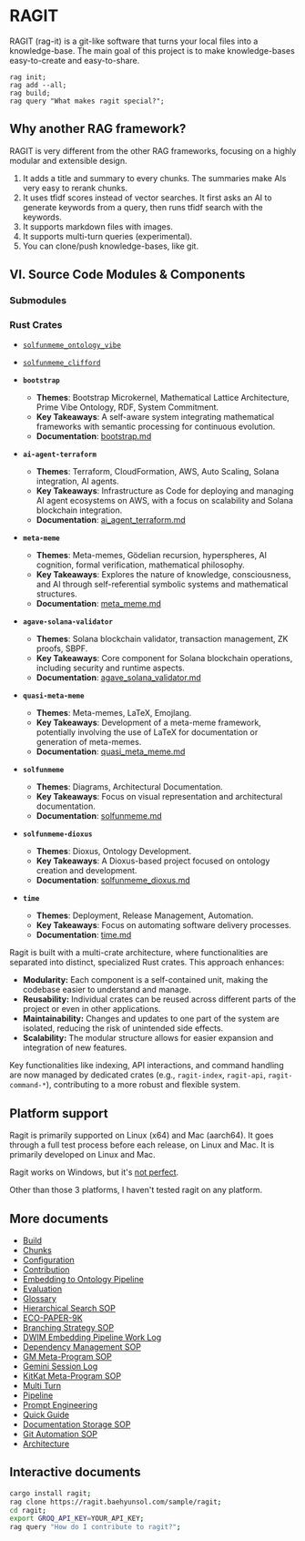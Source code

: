 # RAGIT

RAGIT (rag-it) is a git-like software that turns your local files into a knowledge-base. The main goal of this project is to make knowledge-bases easy-to-create and easy-to-share.

```
rag init;
rag add --all;
rag build;
rag query "What makes ragit special?";
```

## Why another RAG framework?

RAGIT is very different from the other RAG frameworks, focusing on a highly modular and extensible design.

1. It adds a title and summary to every chunks. The summaries make AIs very easy to rerank chunks.
2. It uses tfidf scores instead of vector searches. It first asks an AI to generate keywords from a query, then runs tfidf search with the keywords.
3. It supports markdown files with images.
4. It supports multi-turn queries (experimental).
5. You can clone/push knowledge-bases, like git.

## VI. Source Code Modules & Components

### Submodules

### Rust Crates

*   [`solfunmeme_ontology_vibe`](./rust_code/solfunmeme_ontology_vibe.md)
*   [`solfunmeme_clifford`](./rust_code/solfunmeme_clifford.md)

*   **`bootstrap`**
    *   **Themes**: Bootstrap Microkernel, Mathematical Lattice Architecture, Prime Vibe Ontology, RDF, System Commitment.
    *   **Key Takeaways**: A self-aware system integrating mathematical frameworks with semantic processing for continuous evolution.
    *   **Documentation**: [bootstrap.md](./submodules/bootstrap.md)

*   **`ai-agent-terraform`**
    *   **Themes**: Terraform, CloudFormation, AWS, Auto Scaling, Solana integration, AI agents.
    *   **Key Takeaways**: Infrastructure as Code for deploying and managing AI agent ecosystems on AWS, with a focus on scalability and Solana blockchain integration.
    *   **Documentation**: [ai_agent_terraform.md](./submodules/ai_agent_terraform.md)

*   **`meta-meme`**
    *   **Themes**: Meta-memes, Gödelian recursion, hyperspheres, AI cognition, formal verification, mathematical philosophy.
    *   **Key Takeaways**: Explores the nature of knowledge, consciousness, and AI through self-referential symbolic systems and mathematical structures.
    *   **Documentation**: [meta_meme.md](./submodules/meta_meme.md)

*   **`agave-solana-validator`**
    *   **Themes**: Solana blockchain validator, transaction management, ZK proofs, SBPF.
    *   **Key Takeaways**: Core component for Solana blockchain operations, including security and runtime aspects.
    *   **Documentation**: [agave_solana_validator.md](./submodules/agave_solana_validator.md)

*   **`quasi-meta-meme`**
    *   **Themes**: Meta-memes, LaTeX, Emojlang.
    *   **Key Takeaways**: Development of a meta-meme framework, potentially involving the use of LaTeX for documentation or generation of meta-memes.
    *   **Documentation**: [quasi_meta_meme.md](./submodules/quasi_meta_meme.md)

*   **`solfunmeme`**
    *   **Themes**: Diagrams, Architectural Documentation.
    *   **Key Takeaways**: Focus on visual representation and architectural documentation.
    *   **Documentation**: [solfunmeme.md](./submodules/solfunmeme.md)

*   **`solfunmeme-dioxus`**
    *   **Themes**: Dioxus, Ontology Development.
    *   **Key Takeaways**: A Dioxus-based project focused on ontology creation and development.
    *   **Documentation**: [solfunmeme_dioxus.md](./submodules/solfunmeme_dioxus.md)

*   **`time`**
    *   **Themes**: Deployment, Release Management, Automation.
    *   **Key Takeaways**: Focus on automating software delivery processes.
    *   **Documentation**: [time.md](./submodules/time.md)


Ragit is built with a multi-crate architecture, where functionalities are separated into distinct, specialized Rust crates. This approach enhances:

*   **Modularity:** Each component is a self-contained unit, making the codebase easier to understand and manage.
*   **Reusability:** Individual crates can be reused across different parts of the project or even in other applications.
*   **Maintainability:** Changes and updates to one part of the system are isolated, reducing the risk of unintended side effects.
*   **Scalability:** The modular structure allows for easier expansion and integration of new features.

Key functionalities like indexing, API interactions, and command handling are now managed by dedicated crates (e.g., `ragit-index`, `ragit-api`, `ragit-command-*`), contributing to a more robust and flexible system.

## Platform support

Ragit is primarily supported on Linux (x64) and Mac (aarch64). It goes through a full test process before each release, on Linux and Mac. It is primarily developed on Linux and Mac.

Ragit works on Windows, but it's [not perfect](https://github.com/baehyunsol/ragit/issues/13).

Other than those 3 platforms, I haven't tested ragit on any platform.

## More documents

- [Build](./build.md)
- [Chunks](./chunks.md)
- [Configuration](./config.md)
- [Contribution](./contribution.md)
- [Embedding to Ontology Pipeline](./sops/embedding_to_ontology_pipeline.md)
- [Evaluation](./eval.md)
- [Glossary](./index/glossary.md)
- [Hierarchical Search SOP](./sops/hierarchical_search_sop.md)
- [ECO-PAPER-9K](./sops/ECO-PAPER-9K.md)
- [Branching Strategy SOP](./sops/branching_strategy_sop.md)
- [DWIM Embedding Pipeline Work Log](./quality_procedures/dwim_embedding_pipeline_work_log.md)
- [Dependency Management SOP](./quality_procedures/dependency_management_sop.md)
- [GM Meta-Program SOP](./quality_procedures/gm_meta_program_sop.md)
- [Gemini Session Log](./quality_procedures/gemini_session_log.md)
- [KitKat Meta-Program SOP](./quality_procedures/kitkat_meta_program_sop.md)
- [Multi Turn](./multi_turn.md)
- [Pipeline](./pipeline.md)
- [Prompt Engineering](./prompt_engineering.md)
- [Quick Guide](./quick_guide.md)
- [Documentation Storage SOP](./sops/documentation_storage_sop.md)
- [Git Automation SOP](./sops/git_automation_sop.md)
- [Architecture](./architecture.md)

## Interactive documents

```sh
cargo install ragit;
rag clone https://ragit.baehyunsol.com/sample/ragit;
cd ragit;
export GROQ_API_KEY=YOUR_API_KEY;
rag query "How do I contribute to ragit?";
```